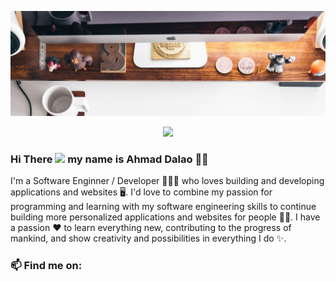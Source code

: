 
![Banner](https://github.com/AhmadDalao/AhmadDalao/blob/main/1500x500.jpg)



<!-- retro visitor counter -->
<p align="center"> 
  <img src="https://profile-counter.glitch.me/AhmadDalao/count.svg" />
</p>

<!-- welcome message -->
### Hi There <img src="https://media.giphy.com/media/hvRJCLFzcasrR4ia7z/giphy.gif" width="25px"> my name is Ahmad Dalao 🙎‍♂️	
<!-- ### Hi there 👋<img src="https://media.giphy.com/media/hvRJCLFzcasrR4ia7z/giphy.gif" width="25px"> -->

I'm a Software Enginner / Developer 👨🏻‍💻 who loves building and developing applications and websites 🖥️. I'd love to combine my passion for programming and learning with my software engineering skills to continue building more personalized applications and websites for people 🧑‍💻. I have a passion ❤ to learn everything new, contributing to the progress of mankind, and show creativity and possibilities in everything I do ✨.

### 📫 Find me on:


 <a href="https://twitter.com/AhmadDalao/ " height="30px" width="30px" target="_blank "  rel="noreferrer noopener " class="footer__icon p-1 m-1 rounded-circle d-inline-flex position-relative justify-content-center align-items-center" title="twitter" aria-label=" twitter "><i class="fab fa-twitter"></i></a>
 
 <a href="https://www.linkedin.com/in/ahmad-dalao/ "  height="30px" width="30px"  target="_blank "  rel="noreferrer noopener " class="footer__icon p-1 m-1 rounded-circle d-inline-flex position-relative justify-content-center align-items-center" title="Linkedin" aria-label=" Linkedin "><i class="fab fa-linkedin"></i></a>
 
<a href="https://github.com/AhmadDalao " height="30px" width="30px" target="_blank " rel="noreferrer noopener " class="footer__icon p-1 m-1 rounded-circle d-inline-flex position-relative justify-content-center align-items-center" title="Github " aria-label=" Github "><i class="fab fa-github"></i></a>

<!--
**AhmadDalao/AhmadDalao** is a ✨ _special_ ✨ repository because its `README.md` (this file) appears on your GitHub profile.




Here are some ideas to get you started:

- 🔭 I’m currently working on ...
#I'm just testing this new feature.
- 🌱 I’m currently learning ...
- 👯 I’m looking to collaborate on ...
- 🤔 I’m looking for help with ...
- 💬 Ask me about ...
- 📫 How to reach me: ...
- 😄 Pronouns: ...
- ⚡ Fun fact: ...
-->
